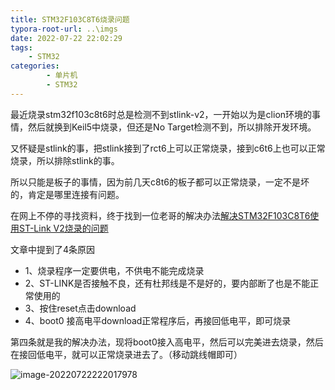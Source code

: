 ```yaml
---
title: STM32F103C8T6烧录问题
typora-root-url: ..\imgs
date: 2022-07-22 22:02:29
tags: 
    - STM32
categories: 
        - 单片机
        - STM32
---
```


最近烧录stm32f103c8t6时总是检测不到stlink-v2，一开始以为是clion环境的事情，然后就换到Keil5中烧录，但还是No Target检测不到，所以排除开发环境。

又怀疑是stlink的事，把stlink接到了rct6上可以正常烧录，接到c6t6上也可以正常烧录，所以排除stlink的事。

所以只能是板子的事情，因为前几天c8t6的板子都可以正常烧录，一定不是坏的，肯定是哪里连接有问题。

在网上不停的寻找资料，终于找到一位老哥的解决办法[解决STM32F103C8T6使用ST-Link V2烧录的问题](https://www.it610.com/article/1544925712564162560.htm)

文章中提到了4条原因

- 1、烧录程序一定要供电，不供电不能完成烧录
- 2、ST-LINK是否接触不良，还有杜邦线是不是好的，要内部断了也是不能正常使用的
- 3、按住reset点击download
- 4、boot0 接高电平download正常程序后，再接回低电平，即可烧录

第四条就是我的解决办法，现将boot0接入高电平，然后可以完美进去烧录，然后在接回低电平，就可以正常烧录进去了。（移动跳线帽即可）

![image-20220722222017978](https://ghigher-picture-bed.oss-cn-qingdao.aliyuncs.com/img/image-20220722222017978.png)

